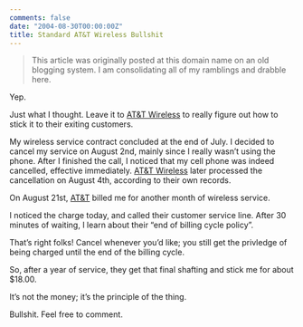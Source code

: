 ```yaml
---
comments: false
date: "2004-08-30T00:00:00Z"
title: Standard AT&T Wireless Bullshit
---
```


> This article was originally posted at this domain name on an old blogging system.  I am consolidating all of my ramblings and drabble here.

Yep.

Just what I thought. Leave it to [AT&T Wireless][1] to really figure out how to stick it to their exiting customers.

My wireless service contract concluded at the end of July. I decided to cancel my service on August 2nd, mainly since I really wasn’t using the phone. After I finished the call, I noticed that my cell phone was indeed cancelled, effective immediately. [AT&T Wireless][1] later processed the cancellation on August 4th, according to their own records.

On August 21st, [AT&T][1] billed me for another month of wireless service.

I noticed the charge today, and called their customer service line. After 30 minutes of waiting, I learn about their “end of billing cycle policy”.

That’s right folks! Cancel whenever you’d like; you still get the privledge of being charged until the end of the billing cycle.

So, after a year of service, they get that final shafting and stick me for about $18.00.

It’s not the money; it’s the principle of the thing.

Bullshit. Feel free to comment.

[1]: http://www.attwireless.com/